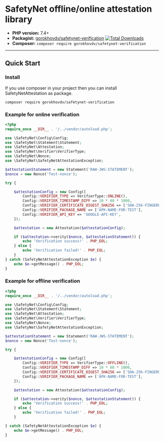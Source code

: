 SafetyNet offline/online attestation library
===============================
* **PHP version:** 7.4+
* **Packagist:** [gorokhovdv/safetynet-verification](https://packagist.org/packages/gorokhovdv/safetynet-verification) [![Total Downloads](https://poser.pugx.org/gorokhovdv/safetynet-verification/downloads.png)](https://packagist.org/packages/gorokhovdv/safetynet-verification)
* **Composer:** `composer require gorokhovdv/safetynet-verification`

***

## Quick Start

### Install

If you use composer in your project then you can install SafetyNetAttestation as package.

`composer require gorokhovdv/safetynet-verification`

### Example for online verification

```php
<?php
require_once __DIR__ . '/../vendor/autoload.php';

use \SafetyNet\Config\Config;
use \SafetyNet\Statement\Statement;
use \SafetyNet\Attestation;
use \SafetyNet\Verifier\VerifierType;
use \SafetyNet\Nonce;
use \SafetyNet\SafetyNetAttestationException;

$attestationStatement = new Statement('RAW-JWS-STATEMENT');
$nonce = new Nonce('Test-nonce');

try {

    $attestationConfig = new Config([
        Config::VERIFIER_TYPE => VerifierType::ONLINE(),
        Config::VERIFIER_TIMESTAMP_DIFF => 10 * 60 * 1000,
        Config::VERIFIER_CERTIFICATE_DIGEST_SHA256 => ['SHA-256-FINGERPRINT'],
        Config::VERIFIER_PACKAGE_NAME => ['APK-NAME-FOR-TEST'],
        Config::VERIFIER_API_KEY => 'GOOGLE-API-KEY',
    ]);

    $attestation = new Attestation($attestationConfig);

    if ($attestation->verity($nonce, $attestationStatement)) {
        echo 'Verification success!' . PHP_EOL;
    } else {
        echo 'Verification failed!' . PHP_EOL;
    }
} catch (SafetyNetAttestationException $e) {
    echo $e->getMessage() . PHP_EOL;
}
```

### Example for offline verification

```php
<?php
require_once __DIR__ . '/../vendor/autoload.php';

use \SafetyNet\Config\Config;
use \SafetyNet\Statement\Statement;
use \SafetyNet\Attestation;
use \SafetyNet\Verifier\VerifierType;
use \SafetyNet\Nonce;
use \SafetyNet\SafetyNetAttestationException;

$attestationStatement = new Statement('RAW-JWS-STATEMENT');
$nonce = new Nonce('Test-nonce');

try {

    $attestationConfig = new Config([
        Config::VERIFIER_TYPE => VerifierType::OFFLINE(),
        Config::VERIFIER_TIMESTAMP_DIFF => 10 * 60 * 1000,
        Config::VERIFIER_CERTIFICATE_DIGEST_SHA256 => ['SHA-256-FINGERPRINT'],
        Config::VERIFIER_PACKAGE_NAME => ['APK-NAME-FOR-TEST'],
    ]);

    $attestation = new Attestation($attestationConfig);

    if ($attestation->verity($nonce, $attestationStatement)) {
        echo 'Verification success!' . PHP_EOL;
    } else {
        echo 'Verification failed!' . PHP_EOL;
    }

} catch (SafetyNetAttestationException $e) {
    echo $e->getMessage() . PHP_EOL;
}
```